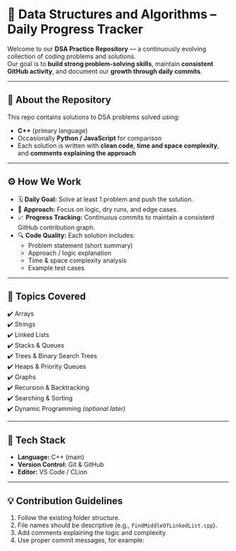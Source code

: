 # 🚀 Data Structures and Algorithms – Daily Progress Tracker

Welcome to our **DSA Practice Repository** — a continuously evolving collection of coding problems and solutions.  
Our goal is to **build strong problem-solving skills**, maintain **consistent GitHub activity**, and document our **growth through daily commits**.

---

## 🧩 About the Repository

This repo contains solutions to DSA problems solved using:
- **C++** (primary language)
- Occasionally **Python / JavaScript** for comparison
- Each solution is written with **clean code**, **time and space complexity**, and **comments explaining the approach**


---

## ⚙️ How We Work

- 🗓 **Daily Goal:** Solve at least 1 problem and push the solution.
- 🧠 **Approach:** Focus on logic, dry runs, and edge cases.
- 📈 **Progress Tracking:** Continuous commits to maintain a consistent GitHub contribution graph.
- 🔍 **Code Quality:** Each solution includes:
  - Problem statement (short summary)
  - Approach / logic explanation
  - Time & space complexity analysis
  - Example test cases

---

## 🧠 Topics Covered

✔️ Arrays  
✔️ Strings  
✔️ Linked Lists  
✔️ Stacks & Queues  
✔️ Trees & Binary Search Trees  
✔️ Heaps & Priority Queues  
✔️ Graphs  
✔️ Recursion & Backtracking  
✔️ Searching & Sorting  
✔️ Dynamic Programming *(optional later)*  

---

## 🧰 Tech Stack

- **Language:** C++ (main)
- **Version Control:** Git & GitHub
- **Editor:** VS Code / CLion

---

## 💡 Contribution Guidelines

1. Follow the existing folder structure.
2. File names should be descriptive (e.g., `FindMiddleOfLinkedList.cpp`).
3. Add comments explaining the logic and complexity.
4. Use proper commit messages, for example:




